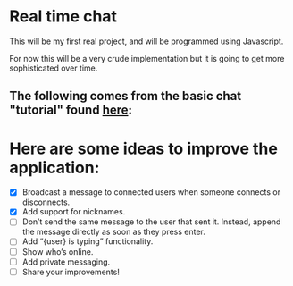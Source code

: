 # Real time chat

This will be my first real project, and will be programmed using Javascript.

For now this will be a very crude implementation but it is going to get more
sophisticated over time.

## The following comes from the basic chat "tutorial" found <a href="https://socket.io/get-started/chat/#homework">here</a>:

# Here are some ideas to improve the application:

- [x] Broadcast a message to connected users when someone connects or disconnects.
- [x] Add support for nicknames.
- [ ] Don’t send the same message to the user that sent it. Instead, append the message directly as soon as they press enter.
- [ ] Add “{user} is typing” functionality.
- [ ] Show who’s online.
- [ ] Add private messaging.
- [ ] Share your improvements!
